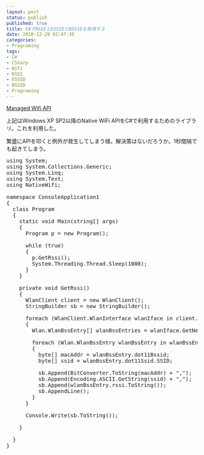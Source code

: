 ```yaml
---
layout: post
status: publish
published: true
title: C#でRSSIとESSIDとBSSIDを取得する
date: 2010-12-29 02:47:39
categories:
- Programing
tags:
- C#
- CSharp
- WiFi
- RSSI
- ESSID
- BSSID
- Programing
---
```

<a href="http://managedwifi.codeplex.com/">Managed Wifi API</a>

上記はWindows XP SP2以降のNative WiFi APIをC#で利用するためのライブラリ。これを利用した。

繁盛にAPIを叩くと例外が発生してしまう様。解決策はないだろうか。1秒間隔でも起きてしまう。
<pre>using System;
using System.Collections.Generic;
using System.Linq;
using System.Text;
using NativeWifi;

namespace ConsoleApplication1
{
  class Program
  {
    static void Main(string[] args)
    {
      Program p = new Program();

      while (true)
      {
        p.GetRssi();
        System.Threading.Thread.Sleep(1000);
      }
    }

    private void GetRssi()
    {
      WlanClient client = new WlanClient();
      StringBuilder sb = new StringBuilder();

      foreach (WlanClient.WlanInterface wlanIface in client.Interfaces)
      {
        Wlan.WlanBssEntry[] wlanBssEntries = wlanIface.GetNetworkBssList();

        foreach (Wlan.WlanBssEntry wlanBssEntry in wlanBssEntries)
        {
          byte[] macAddr = wlanBssEntry.dot11Bssid;
          byte[] ssid = wlanBssEntry.dot11Ssid.SSID;

          sb.Append(BitConverter.ToString(macAddr) + ",");
          sb.Append(Encoding.ASCII.GetString(ssid) + ",");
          sb.Append(wlanBssEntry.rssi.ToString());
          sb.AppendLine();
        }
      }

      Console.Write(sb.ToString());

    }

  }
}
</pre>
